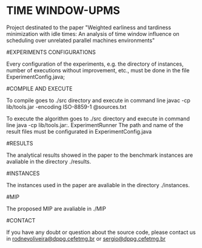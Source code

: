 # TIME WINDOW-UPMS
Project destinated to the paper "Weighted earliness and tardiness minimization with idle times: An analysis of time window influence on scheduling over unrelated parallel machines environments"

#EXPERIMENTS CONFIGURATIONS

Every configuration of the experiments, e.g. the directory of instances, number of executions without improvement, etc., must be done in the file ExperimentConfig.java;

#COMPILE AND EXECUTE

To compile goes to ./src directory and execute in command line javac -cp lib/tools.jar -encoding ISO-8859-1 @sources.txt

To execute the algorithm goes to ./src directory and execute in command line java -cp lib/tools.jar:. ExperimentRunner The path and name of the result files must be configurated in ExperimentConfig.java

#RESULTS

The analytical results showed in the paper to the benchmark instances are avaliable in the directory ./results.

#INSTANCES

The instances used in the paper are avaliable in the directory ./instances.

#MIP

The proposed MIP are avaliable in ./MIP

#CONTACT

If you have any doubt or question about the source code, please contact us in rodneyoliveira@dppg.cefetmg.br or sergio@dppg.cefetmg.br

